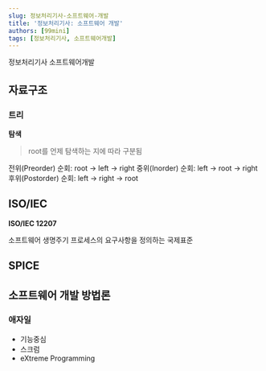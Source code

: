 ```yaml
---
slug: 정보처리기사-소프트웨어-개발
title: '정보처리기사: 소프트웨어 개발'
authors: [99mini]
tags: [정보처리기사, 소프트웨어개발]
---
```


정보처리기사 소프트웨어개발

<!-- truncate -->

## 자료구조

### 트리

**탐색**

> root를 언제 탐색하는 지에 따라 구분됨

전위(Preorder) 순회: root -> left -> right
중위(Inorder) 순회: left -> root -> right
후위(Postorder) 순회: left -> right -> root

## ISO/IEC

**ISO/IEC 12207**

소프트웨어 생명주기 프로세스의 요구사항을 정의하는 국제표준

## SPICE

## 소프트웨어 개발 방법론

### 애자일

- 기능중심
- 스크럼
- eXtreme Programming
